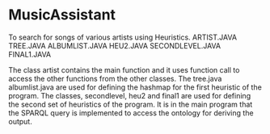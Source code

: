 # MusicAssistant
To search for songs of various artists using Heuristics.
ARTIST.JAVA
TREE.JAVA
ALBUMLIST.JAVA
HEU2.JAVA
SECONDLEVEL.JAVA
FINAL1.JAVA

The class artist contains the main function and it uses function call to access the other functions from the other classes.
The tree.java albumlist.java are used for defining the hashmap for the first heuristic of the program.
The classes, secondlevel, heu2 and final1 are used for defining the second set of heuristics of the program.
It is in the main program that the SPARQL query is implemented to access the ontology for deriving the output.


